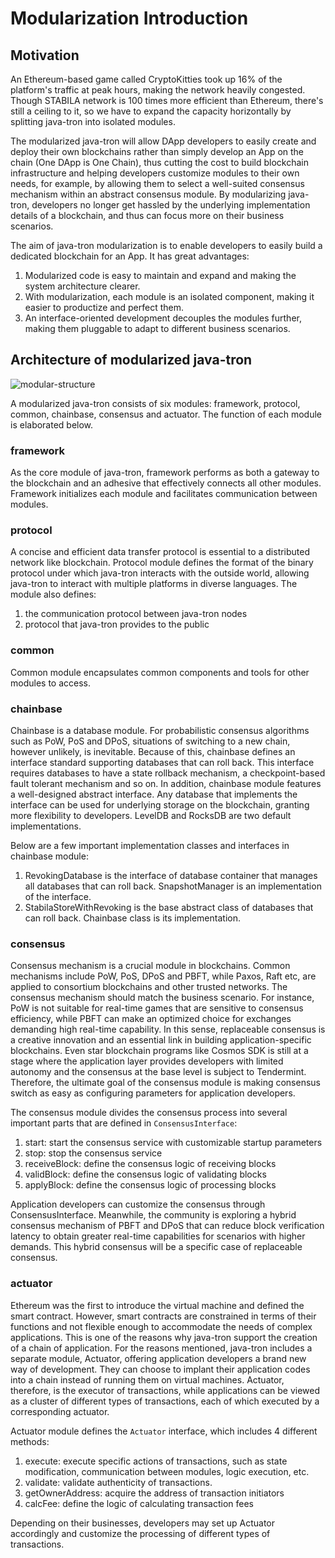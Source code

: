# Modularization Introduction

## Motivation

An Ethereum-based game called CryptoKitties took up 16% of the platform's traffic at peak hours, making the network heavily congested. Though STABILA network is 100 times more efficient than Ethereum, there's still a ceiling to it, so we have to expand the capacity horizontally by splitting java-tron into isolated modules.

The modularized java-tron will allow DApp developers to easily create and deploy their own blockchains rather than simply develop an App on the chain (One DApp is One Chain), thus cutting the cost to build blockchain infrastructure and helping developers customize modules to their own needs, for example, by allowing them to select a well-suited consensus mechanism within an abstract consensus module. By modularizing java-tron, developers no longer get hassled by the underlying implementation details of a blockchain, and thus can focus more on their business scenarios.

The aim of java-tron modularization is to enable developers to easily build a dedicated blockchain for an App. It has great advantages:

1. Modularized code is easy to maintain and expand and making the system architecture clearer.
2. With modularization, each module is an isolated component, making it easier to productize and perfect them.
3. An interface-oriented development decouples the modules further, making them pluggable to adapt to different business scenarios.

## Architecture of modularized java-tron

![modular-structure](https://github.com/tronprotocol/java-tron/blob/develop/docs/images/module.png)

A modularized java-tron consists of six modules: framework, protocol, common, chainbase, consensus and actuator. The function of each module is elaborated below.

### framework

As the core module of java-tron, framework performs as both a gateway to the blockchain and an adhesive that effectively connects all other modules. Framework initializes each module and facilitates communication between modules.

### protocol

A concise and efficient data transfer protocol is essential to a distributed network like blockchain. Protocol module defines the format of the binary protocol under which java-tron interacts with the outside world, allowing java-tron to interact with multiple platforms in diverse languages. The module also defines:

1. the communication protocol between java-tron nodes
2. protocol that java-tron provides to the public

### common

Common module encapsulates common components and tools for other modules to access.

### chainbase

Chainbase is a database module. For probabilistic consensus algorithms such as PoW, PoS and DPoS, situations of switching to a new chain, however unlikely, is inevitable. Because of this, chainbase defines an interface standard supporting databases that can roll back. This interface requires databases to have a state rollback mechanism, a checkpoint-based fault tolerant mechanism and so on.
In addition, chainbase module features a well-designed abstract interface. Any database that implements the interface can be used for underlying storage on the blockchain, granting more flexibility to developers. LevelDB and RocksDB are two default implementations.

Below are a few important implementation classes and interfaces in chainbase module:

1. RevokingDatabase is the interface of database container that manages all databases that can roll back. SnapshotManager is an implementation of the interface.
2. StabilaStoreWithRevoking is the base abstract class of databases that can roll back. Chainbase class is its implementation.

### consensus

Consensus mechanism is a crucial module in blockchains. Common mechanisms include PoW, PoS, DPoS and PBFT, while Paxos, Raft etc, are applied to consortium blockchains and other trusted networks. The consensus mechanism should match the business scenario. For instance, PoW is not suitable for real-time games that are sensitive to consensus efficiency, while PBFT can make an optimized choice for exchanges demanding high real-time capability. In this sense, replaceable consensus is a creative innovation and an essential link in building application-specific blockchains. Even star blockchain programs like Cosmos SDK is still at a stage where the application layer provides developers with limited autonomy and the consensus at the base level is subject to Tendermint. Therefore, the ultimate goal of the consensus module is making consensus switch as easy as configuring parameters for application developers.

The consensus module divides the consensus process into several important parts that are defined in `ConsensusInterface`:
1. start: start the consensus service with customizable startup parameters
2. stop: stop the consensus service
3. receiveBlock: define the consensus logic of receiving blocks
4. validBlock: define the consensus logic of validating blocks
5. applyBlock: define the consensus logic of processing blocks

Application developers can customize the consensus through ConsensusInterface. Meanwhile, the community is exploring a hybrid consensus mechanism of PBFT and DPoS that can reduce block verification latency to obtain greater real-time capabilities for scenarios with higher demands. This hybrid consensus will be a specific case of replaceable consensus.

### actuator

Ethereum was the first to introduce the virtual machine and defined the smart contract. However, smart contracts are constrained in terms of their functions and not flexible enough to accommodate the needs of complex applications. This is one of the reasons why java-tron support the creation of a chain of application. For the reasons mentioned, java-tron includes a separate module, Actuator, offering application developers a brand new way of development. They can choose to implant their application codes into a chain instead of running them on virtual machines. Actuator, therefore, is the executor of transactions, while applications can be viewed as a cluster of different types of transactions, each of which executed by a corresponding actuator.

Actuator module defines the `Actuator` interface, which includes 4 different methods:
1. execute: execute specific actions of transactions, such as state modification, communication between modules, logic execution, etc.
2. validate: validate authenticity of transactions.
3. getOwnerAddress: acquire the address of transaction initiators
4. calcFee: define the logic of calculating transaction fees

Depending on their businesses, developers may set up Actuator accordingly and customize the processing of different types of transactions.
 